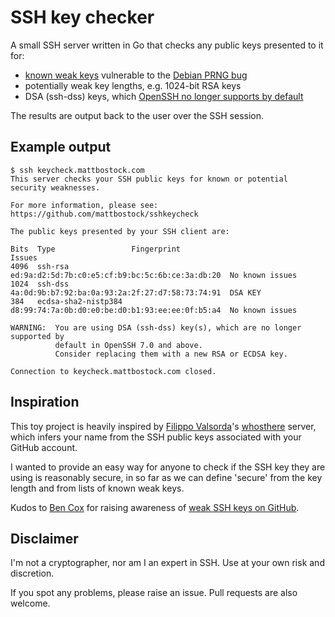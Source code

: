 # SSH key checker

A small SSH server written in Go that checks any public keys
presented to it for:

- [known weak keys][] vulnerable to the [Debian PRNG bug][]
- potentially weak key lengths, e.g. 1024-bit RSA keys
- DSA (ssh-dss) keys, which [OpenSSH no longer supports by default][]

The results are output back to the user over the SSH session.

## Example output

```
$ ssh keycheck.mattbostock.com
This server checks your SSH public keys for known or potential
security weaknesses.

For more information, please see:
https://github.com/mattbostock/sshkeycheck

The public keys presented by your SSH client are:

Bits  Type                 Fingerprint                                      Issues
4096  ssh-rsa              ed:9a:d2:5d:7b:c0:e5:cf:b9:bc:5c:6b:ce:3a:db:20  No known issues
1024  ssh-dss              4a:0d:9b:b7:92:ba:0a:93:2a:2f:27:d7:58:73:74:91  DSA KEY
384   ecdsa-sha2-nistp384  d8:99:74:7a:0b:d0:e0:be:d0:b1:93:ee:ee:0f:b5:a4  No known issues

WARNING:  You are using DSA (ssh-dss) key(s), which are no longer supported by
          default in OpenSSH 7.0 and above.
          Consider replacing them with a new RSA or ECDSA key.

Connection to keycheck.mattbostock.com closed.
```

## Inspiration

This toy project is heavily inspired by [Filippo Valsorda][]'s [whosthere][] server,
which infers your name from the SSH public keys associated with your GitHub account.

I wanted to provide an easy way for anyone to check if the SSH key they are using
is reasonably secure, in so far as we can define 'secure' from the key length
and from lists of known weak keys.

Kudos to [Ben Cox][] for raising awareness of [weak SSH keys on GitHub][].

## Disclaimer

I'm not a cryptographer, nor am I an expert in SSH. Use at your own risk and discretion.

If you spot any problems, please raise an issue. Pull requests are also welcome.

[known weak keys]: https://github.com/g0tmi1k/debian-ssh
[Debian PRNG bug]: https://www.debian.org/security/2008/dsa-1571
[Filippo Valsorda]: https://twitter.com/FiloSottile
[whosthere]: https://github.com/FiloSottile/whosthere
[Ben Cox]: https://twitter.com/Benjojo12
[weak SSH keys on GitHub]: https://blog.benjojo.co.uk/post/auditing-github-users-keys
[OpenSSH no longer supports by default]: http://www.openssh.com/txt/release-7.0
